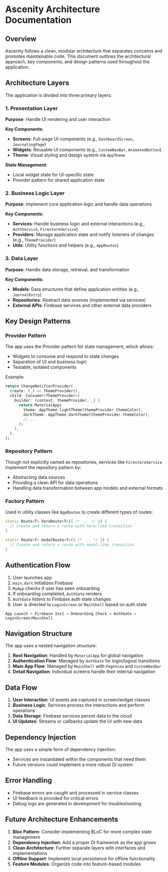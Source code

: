 # Ascenity Architecture Documentation

## Overview

Ascenity follows a clean, modular architecture that separates concerns and promotes maintainable code. This document outlines the architectural approach, key components, and design patterns used throughout the application.

## Architecture Layers

The application is divided into three primary layers:

### 1. Presentation Layer

**Purpose**: Handle UI rendering and user interaction

**Key Components**:
- **Screens**: Full-page UI components (e.g., `DashboardScreen`, `JournalingPage`)
- **Widgets**: Reusable UI components (e.g., `CustomNavBar`, `AnimatedButton`)
- **Theme**: Visual styling and design system via `AppTheme`

**State Management**:
- Local widget state for UI-specific state
- Provider pattern for shared application state

### 2. Business Logic Layer

**Purpose**: Implement core application logic and handle data operations

**Key Components**:
- **Services**: Handle business logic and external interactions (e.g., `AuthService`, `FirestoreService`)
- **Providers**: Manage application state and notify listeners of changes (e.g., `ThemeProvider`)
- **Utils**: Utility functions and helpers (e.g., `AppRoutes`)

### 3. Data Layer

**Purpose**: Handle data storage, retrieval, and transformation

**Key Components**:
- **Models**: Data structures that define application entities (e.g., `JournalEntry`)
- **Repositories**: Abstract data sources (implemented via services)
- **External APIs**: Firebase services and other external data providers

## Key Design Patterns

### Provider Pattern

The app uses the Provider pattern for state management, which allows:
- Widgets to consume and respond to state changes
- Separation of UI and business logic
- Testable, isolated components

Example:
```dart
return ChangeNotifierProvider(
  create: (_) => ThemeProvider(),
  child: Consumer<ThemeProvider>(
    builder: (context, themeProvider, _) {
      return MaterialApp(
        theme: AppTheme.lightTheme(themeProvider.themeColor),
        darkTheme: AppTheme.darkTheme(themeProvider.themeColor),
        // ...
      );
    },
  ),
);
```

### Repository Pattern

Though not explicitly named as repositories, services like `FirestoreService` implement the repository pattern by:
- Abstracting data sources
- Providing a clean API for data operations
- Handling data transformation between app models and external formats

### Factory Pattern

Used in utility classes like `AppRoutes` to create different types of routes:
```dart
static Route<T> heroRoute<T>({ /* ... */ }) {
  // Create and return a route with hero-like transition
}

static Route<T> modalRoute<T>({ /* ... */ }) {
  // Create and return a route with modal-like transition
}
```

## Authentication Flow

1. User launches app
2. `main.dart` initializes Firebase
3. `MyApp` checks if user has seen onboarding
4. If onboarding completed, `AuthGate` renders
5. `AuthGate` listens to Firebase auth state changes
6. User is directed to `LoginScreen` or `MainShell` based on auth state

```
App Launch → Firebase Init → Onboarding Check → AuthGate → LoginScreen/MainShell
```

## Navigation Structure

The app uses a nested navigation structure:

1. **Root Navigation**: Handled by `MaterialApp` for global navigation
2. **Authentication Flow**: Managed by `AuthGate` for login/logout transitions
3. **Main App Flow**: Managed by `MainShell` with `PageView` and `CustomNavBar`
4. **Detail Navigation**: Individual screens handle their internal navigation

## Data Flow

1. **User Interaction**: UI events are captured in screen/widget classes
2. **Business Logic**: Services process the interactions and perform operations
3. **Data Storage**: Firebase services persist data to the cloud
4. **UI Updates**: Streams or callbacks update the UI with new data

## Dependency Injection

The app uses a simple form of dependency injection:
- Services are instantiated within the components that need them
- Future versions could implement a more robust DI system

## Error Handling

- Firebase errors are caught and processed in service classes
- UI feedback is provided for critical errors
- Debug logs are generated in development for troubleshooting

## Future Architecture Enhancements

1. **Bloc Pattern**: Consider implementing BLoC for more complex state management
2. **Dependency Injection**: Add a proper DI framework as the app grows
3. **Clean Architecture**: Further separate layers with interfaces and implementations
4. **Offline Support**: Implement local persistence for offline functionality
5. **Feature Modules**: Organize code into feature-based modules